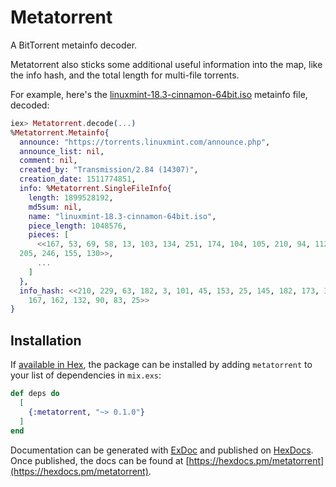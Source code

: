 # Metatorrent

A BitTorrent metainfo decoder.

Metatorrent also sticks some additional useful information into the map,
like the info hash, and the total length for multi-file torrents.

For example, here's the [linuxmint-18.3-cinnamon-64bit.iso](https://linuxmint.com/edition.php?id=246) metainfo file, decoded:

```elixir
iex> Metatorrent.decode(...)
%Metatorrent.Metainfo{
  announce: "https://torrents.linuxmint.com/announce.php",
  announce_list: nil,
  comment: nil,
  created_by: "Transmission/2.84 (14307)",
  creation_date: 1511774851,
  info: %Metatorrent.SingleFileInfo{
    length: 1899528192,
    md5sum: nil,
    name: "linuxmint-18.3-cinnamon-64bit.iso",
    piece_length: 1048576,
    pieces: [
      <<167, 53, 69, 58, 13, 103, 134, 251, 174, 104, 105, 210, 94, 112, 197, 52,
  205, 246, 155, 130>>,
      ...
    ]
  },
  info_hash: <<210, 229, 63, 182, 3, 101, 45, 153, 25, 145, 182, 173, 35, 87,
    167, 162, 132, 90, 83, 25>>
}
```

## Installation

If [available in Hex](https://hex.pm/docs/publish), the package can be installed
by adding `metatorrent` to your list of dependencies in `mix.exs`:

```elixir
def deps do
  [
    {:metatorrent, "~> 0.1.0"}
  ]
end
```

Documentation can be generated with [ExDoc](https://github.com/elixir-lang/ex_doc)
and published on [HexDocs](https://hexdocs.pm). Once published, the docs can
be found at [https://hexdocs.pm/metatorrent](https://hexdocs.pm/metatorrent).
